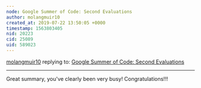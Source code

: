 ```yaml
---
node: Google Summer of Code: Second Evaluations
author: molangmuir10
created_at: 2019-07-22 13:50:05 +0000
timestamp: 1563803405
nid: 20223
cid: 25089
uid: 589023
---
```




[molangmuir10](../profile/molangmuir10) replying to: [Google Summer of Code: Second Evaluations](../notes/rexagod/07-21-2019/google-summer-of-code-second-evaluations)

----
Great summary, you've clearly been very busy! Congratulations!!!